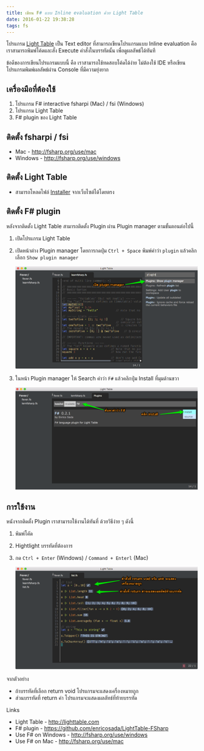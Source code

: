 ```yaml
---
title: เขียน F# แบบ Inline evaluation ด้วย Light Table
date: 2016-01-22 19:38:28
tags: fs
---
```


โปรแกรม [Light Table](http://lighttable.com) เป็น Text editor ที่สามารถเขียนโปรแกรมแบบ Inline evaluation คือ เราสามารถพิมพ์โค้ดและสั่ง Execute คำสั่งในบรรทัดนั้น เพื่อดูผลลัพธ์ได้ทันที

ข้อดีของการเขียนโปรแกรมแบบนี้ คือ เราสามารถใช้ทดสอบโค้ดได้ง่าย ไม่ต้องใช้ IDE หรือเขียนโปรแกรมพิมพ์ผลลัพธ์ผ่าน Console  ที่มีความยุ่งยาก

## เครื่องมือที่ต้องใช้

1. โปรแกรม F# interactive fsharpi (Mac) / fsi (Windows)
2. โปรแกรม Light Table
3. F# plugin ของ Light Table

## ติดตั้ง fsharpi / fsi

- Mac - http://fsharp.org/use/mac
- Windows - http://fsharp.org/use/windows

## ติดตั้ง Light Table

- สามารถโหลดไฟล์ [Installer](http://lighttable.com/) จากเว็บไซต์ได้โดยตรง

## ติดตั้ง F# plugin

หลังจากติดตั้ง Light Table สามารถติดตั้ง Plugin ผ่าน Plugin manager ตามขั้นตอนต่อไปนี้

1. เปิดโปรแกรม Light Table
2. เปิดหน้าต่าง Plugin manager โดยการกดปุ่ม `Ctrl + Space` พิมพ์คำว่า `plugin` แล้วคลิกเลือก `Show plugin manager`

    ![](images/open-plugin-manager.png)

3. ในหน้า Plugin manager ให้ Search คำว่า `F#` แล้วคลิกปุ่ม Install ที่มุมด้านขวา

    ![](images/install-plugin.png)

## การใช้งาน

หนังจากติดตั้ง Plugin เราสามารถใช้งานได้ทันที่ ด้วยวิธีง่าย ๆ ดังนี้

1. พิมพ์โคัด
2. Hightlight บรรทัดที่ต้องการ
3. กด `Ctrl + Enter` (Windows) / `Command + Enterl` (Mac)

    ![](images/inline-evaluation.png)

จากตัวอย่าง

- ถ้าบรรทัดที่เลือก return void โปรแกรมจะแสดงเครื่องหมายถูก
- ส่วนบรรทัดที่ return ค่า โปรแกรมจะแสดงผลลัทธ์ที่ท้ายบรรทัด


Links
- Light Table - http://lighttable.com
- F# plugin - https://github.com/enricosada/LightTable-FSharp
- Use F# on Windows - http://fsharp.org/use/windows
- Use F# on Mac - http://fsharp.org/use/mac
